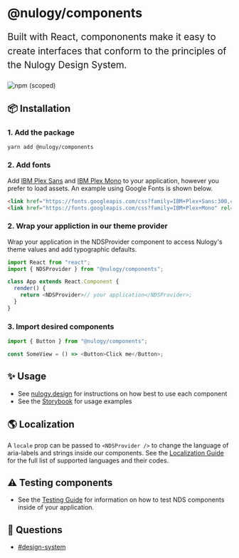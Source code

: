 # @nulogy/components

<p style="font-size: 21px; line-height: 1.5;">Built with React, compononents make it easy to create interfaces that conform to the principles of the Nulogy Design System. </p>

![npm (scoped)](https://img.shields.io/npm/v/@nulogy/components.svg)

## 📦 Installation

### 1. Add the package

`yarn add @nulogy/components`

### 2. Add fonts

Add [IBM Plex Sans](https://fonts.google.com/specimen/IBM+Plex+Sans:300,400,500,600) and [IBM Plex Mono](https://fonts.google.com/specimen/IBM+Plex+Sans) to your application, however you prefer to load assets. An example using Google Fonts is shown below.

```html
<link href="https://fonts.googleapis.com/css?family=IBM+Plex+Sans:300,400,500,600" rel="stylesheet" />
<link href="https://fonts.googleapis.com/css?family=IBM+Plex+Mono" rel="stylesheet" />
```

### 2. Wrap your appliction in our theme provider

Wrap your application in the NDSProvider component to access Nulogy's theme values and add typographic defaults.

```js
import React from "react";
import { NDSProvider } from "@nulogy/components";

class App extends React.Component {
  render() {
    return <NDSProvider>// your application</NDSProvider>;
  }
}
```

### 3. Import desired components

```js
import { Button } from "@nulogy/components";

const SomeView = () => <Button>Click me</Button>;
```

## ✨ Usage

- See [nulogy.design](http://nulogy.design) for instructions on how best to use each component
- See the [Storybook](storybook.nulogy.design) for usage examples

## 🌎 Localization

A `locale` prop can be passed to `<NDSProvider />` to change the language of aria-labels and strings inside our components. See the [Localization Guide](https://nulogy.design/guides/localization) for the full list of supported languages and their codes.

## ⚠️ Testing components

- See the [Testing Guide](https://nulogy.design/guides/testing) for information on how to test NDS components inside of your application.

## 💬 Questions

- [#design-system](slack://channel?team=T024N2KKA&id=CBAFQ4X7X?)
